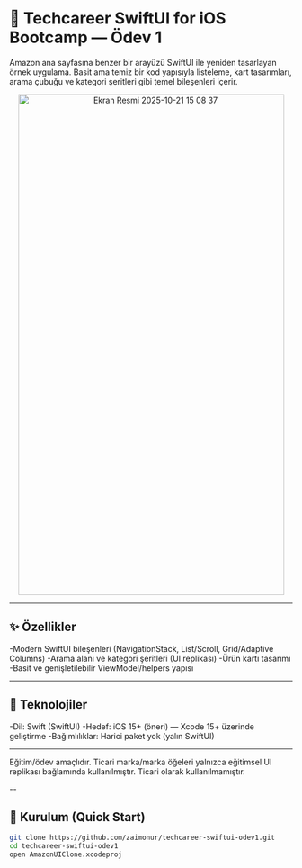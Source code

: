 # 🛒 Techcareer SwiftUI for iOS Bootcamp — Ödev 1
Amazon ana sayfasına benzer bir arayüzü SwiftUI ile yeniden tasarlayan örnek uygulama. Basit ama temiz bir kod yapısıyla listeleme, kart tasarımları, arama çubuğu ve kategori şeritleri gibi temel bileşenleri içerir.
<p align="center">
  <img width="473" height="890" alt="Ekran Resmi 2025-10-21 15 08 37" src="https://github.com/user-attachments/assets/8be23703-ca1f-4810-ba62-72489f2daa69" />
</p>

---

## ✨ Özellikler
-Modern SwiftUI bileşenleri (NavigationStack, List/Scroll, Grid/Adaptive Columns)
-Arama alanı ve kategori şeritleri (UI replikası)
-Ürün kartı tasarımı
-Basit ve genişletilebilir ViewModel/helpers yapısı

---

## 🧰 Teknolojiler
-Dil: Swift (SwiftUI)
-Hedef: iOS 15+ (öneri) — Xcode 15+ üzerinde geliştirme
-Bağımlılıklar: Harici paket yok (yalın SwiftUI)

---

Eğitim/ödev amaçlıdır. Ticari marka/marka öğeleri yalnızca eğitimsel UI replikası bağlamında kullanılmıştır. Ticari olarak kullanılmamıştır.

--

## 🚀 Kurulum (Quick Start)
```bash
git clone https://github.com/zaimonur/techcareer-swiftui-odev1.git
cd techcareer-swiftui-odev1
open AmazonUIClone.xcodeproj
